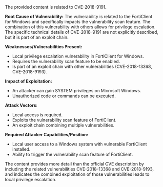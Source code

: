 The provided content is related to CVE-2018-9191.

**Root Cause of Vulnerability:**
The vulnerability is related to the FortiClient for Windows and specifically impacts the vulnerability scan feature. The combination of this vulnerability with others allows for privilege escalation. The specific technical details of CVE-2018-9191 are not explicitly described, but it is part of an exploit chain.

**Weaknesses/Vulnerabilities Present:**
- Local privilege escalation vulnerability in FortiClient for Windows.
- Requires the vulnerability scan feature to be enabled.
- Is part of an exploit chain with other vulnerabilities (CVE-2018-13368, CVE-2018-9193).

**Impact of Exploitation:**
- An attacker can gain SYSTEM privileges on Microsoft Windows.
- Unauthorized code or commands can be executed.

**Attack Vectors:**
- Local access is required.
- Exploits the vulnerability scan feature of FortiClient.
- An exploit chain combining multiple vulnerabilities.

**Required Attacker Capabilities/Position:**
- Local user access to a Windows system with vulnerable FortiClient installed.
- Ability to trigger the vulnerability scan feature of FortiClient.

The content provides more detail than the official CVE description by including the related vulnerabilities CVE-2018-13368 and CVE-2018-9193, and indicates the combined exploitation of those vulnerabilities leads to local privilege escalation.